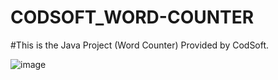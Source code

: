 # CODSOFT_WORD-COUNTER
#This is the Java Project (Word Counter)
Provided by CodSoft.

![image](https://github.com/suraj-raj01/CODSOFT_WORD-COUNTER/assets/128143875/e1b2d345-2805-49f3-a4c5-b990388c4cfe)
